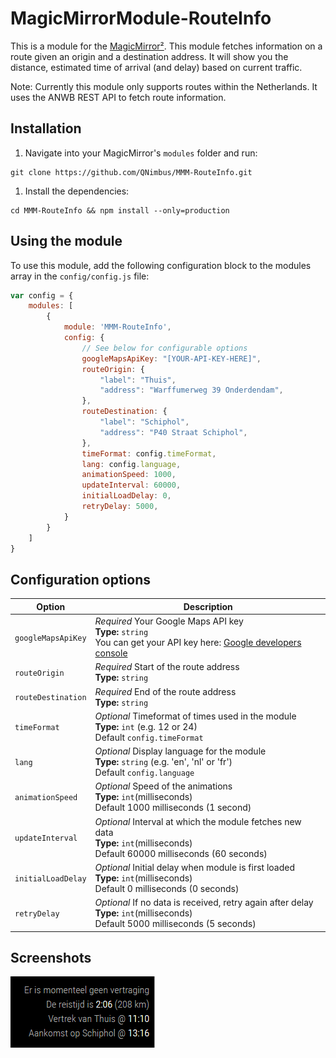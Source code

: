 # MagicMirrorModule-RouteInfo

This is a module for the [MagicMirror²](https://github.com/MichMich/MagicMirror/). This module fetches information on a route given an origin and a destination address. It will show you the distance, estimated time of arrival (and delay) based on current traffic.

Note: Currently this module only supports routes within the Netherlands. It uses the ANWB REST API to fetch route information.

## Installation

1. Navigate into your MagicMirror's `modules` folder and run:
```
git clone https://github.com/QNimbus/MMM-RouteInfo.git
```
1. Install the dependencies: 
```
cd MMM-RouteInfo && npm install --only=production
```

## Using the module

To use this module, add the following configuration block to the modules array in the `config/config.js` file:
```js
var config = {
    modules: [
        {
            module: 'MMM-RouteInfo',
            config: {
                // See below for configurable options
                googleMapsApiKey: "[YOUR-API-KEY-HERE]",
                routeOrigin: {
                    "label": "Thuis",
                    "address": "Warffumerweg 39 Onderdendam",
                },
                routeDestination: {
                    "label": "Schiphol",
                    "address": "P40 Straat Schiphol",
                },
                timeFormat: config.timeFormat,
                lang: config.language,                               
                animationSpeed: 1000,
                updateInterval: 60000,
                initialLoadDelay: 0,
                retryDelay: 5000,                
            }
        }
    ]
}
```

## Configuration options

| Option           | Description
|----------------- |-----------
| `googleMapsApiKey`| *Required* Your Google Maps API key<br>**Type:** `string`<br>You can get your API key here: [Google developers console](https://console.developers.google.com/)
| `routeOrigin`    | *Required* Start of the route address<br>**Type:** `string`<br>
| `routeDestination`| *Required* End of the route address<br>**Type:** `string`<br>
| `timeFormat`     | *Optional* Timeformat of times used in the module<br>**Type:** `int` (e.g. 12 or 24)<br>Default `config.timeFormat`
| `lang`           | *Optional* Display language for the module<br>**Type:** `string` (e.g. 'en', 'nl' or 'fr')<br>Default `config.language`
| `animationSpeed` | *Optional* Speed of the animations<br>**Type:** `int`(milliseconds)<br>Default 1000 milliseconds (1 second)
| `updateInterval` | *Optional* Interval at which the module fetches new data<br>**Type:** `int`(milliseconds)<br>Default 60000 milliseconds (60 seconds)
| `initialLoadDelay` | *Optional* Initial delay when module is first loaded<br>**Type:** `int`(milliseconds)<br>Default 0 milliseconds (0 seconds)
| `retryDelay`     | *Optional* If no data is received, retry again after delay<br>**Type:** `int`(milliseconds)<br>Default 5000 milliseconds (5 seconds)

## Screenshots

![alt text][ss_01]

[ss_01]: images/module_ss_01.png "Example of RouteInfo module at work"